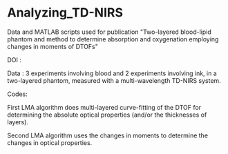 # Analyzing_TD-NIRS
Data and MATLAB scripts used for publication "Two-layered blood-lipid phantom and method to determine absorption and oxygenation employing changes in moments of DTOFs"

DOI  : 

Data : 3 experiments involving blood and 2 experiments involving ink, in a two-layered phantom, measured with a multi-wavelength TD-NIRS system.

Codes: 

First LMA algorithm does multi-layered curve-fitting of the DTOF for determining the absolute optical properties (and/or the thicknesses of layers).

Second LMA algorithm uses the changes in moments to determine the changes in optical properties.
